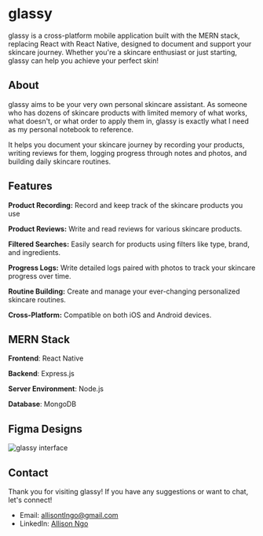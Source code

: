 # glassy

glassy is a cross-platform mobile application built with the MERN stack, replacing React with React Native, designed to document and support your skincare journey. Whether you're a skincare enthusiast or just starting, glassy can help you achieve your perfect skin!

## About
glassy aims to be your very own personal skincare assistant. As someone who has dozens of skincare products with limited memory of what works, what doesn't, or what order to apply them in, glassy is exactly what I need as my personal notebook to reference.

It helps you document your skincare journey by recording your products, writing reviews for them, logging progress through notes and photos, and building daily skincare routines. 

## Features
**Product Recording:** Record and keep track of the skincare products you use

**Product Reviews:** Write and read reviews for various skincare products.

**Filtered Searches:** Easily search for products using filters like type, brand, and ingredients.

**Progress Logs:** Write detailed logs paired with photos to track your skincare progress over time.

**Routine Building:** Create and manage your ever-changing personalized skincare routines.

**Cross-Platform:** Compatible on both iOS and Android devices.

## MERN Stack
**Frontend**: React Native

**Backend**: Express.js

**Server Environment**: Node.js

**Database**: MongoDB

## Figma Designs

![glassy interface](https://d1p3lk0dk2gfrv.cloudfront.net/glassy.png)


## Contact
Thank you for visiting glassy! If you have any suggestions or want to chat, let's connect!

- Email: [allisontlngo@gmail.com](mailto:allisontlngo@gmail.com.com)
- LinkedIn: [Allison Ngo](https://www.linkedin.com/in/allisontlngo/)
